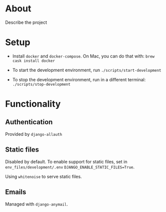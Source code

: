 # About
Describe the project

# Setup
* Install `docker` and `docker-compose`. On Mac, you can do that with:
  `brew cask install docker`

* To start the development environment, run
  `./scripts/start-development`

* To stop the development environment, run in a different terminal:
  `./scripts/stop-development`

# Functionality
## Authentication
Provided by `django-allauth`

## Static files
Disabled by default. To enable support for static files, set in `env_files/development/.env`
`DJANGO_ENABLE_STATIC_FILES=True`.

Using `whitenoise` to  serve static files.

## Emails
Managed with `django-anymail`.
